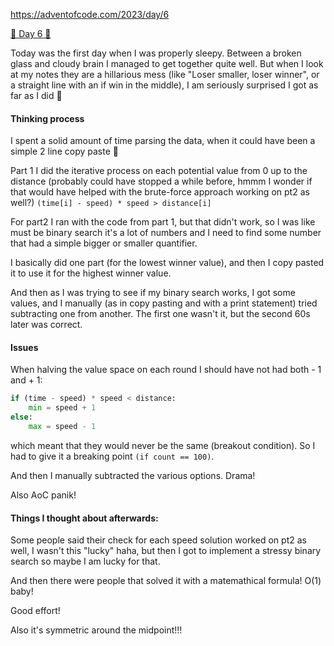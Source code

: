 
https://adventofcode.com/2023/day/6

[🌟 Day 6 🌟](https://adventofcode.com/2023/day/6)


Today was the first day when I was properly sleepy. Between a broken glass and cloudy brain I managed to get together quite well. But when I look at my notes they are a hillarious mess (like "Loser smaller, loser winner", or a straight line with an if win in the middle), I am seriously surprised I got as far as I did  🤣


#### Thinking process

I spent a solid amount of time parsing the data, when it could have been a simple 2 line copy paste 🤣

Part 1 I did the iterative process on each potential value from 0 up to the distance (probably could have stopped a while before, hmmm I wonder if that would have helped with the brute-force approach working on pt2 as well?)
`(time[i] - speed) * speed > distance[i]`

For part2 I ran with the code from part 1, but that didn't work, so I was like must be binary search it's a lot of numbers and I need to find some number that had a simple bigger or smaller quantifier. 

I basically did one part (for the lowest winner value), and then I copy pasted it to use it for the highest winner value.

And then as I was trying to see if my binary search works, I got some values, and I manually (as in copy pasting and with a print statement) tried subtracting one from another. The first one wasn't it, but the second 60s later was correct. 


#### Issues

When halving the value space on each round I should have not had both - 1 and + 1:

```python
if (time - speed) * speed < distance:
    min = speed + 1
else: 
    max = speed - 1
```
which meant that they would never be the same (breakout condition).  So I had to give it a breaking point `(if count == 100)`.

And then I manually subtracted the various options. 
Drama! 

Also AoC panik! 


#### Things I thought about afterwards:


Some people said their check for each speed solution worked on pt2 as well, I wasn't this "lucky" haha, but then I got to implement a stressy binary search so maybe I am lucky for that.

And then there were people that solved it with a matemathical formula! O(1) baby! 

Good effort! 


Also it's symmetric around the midpoint!!! 